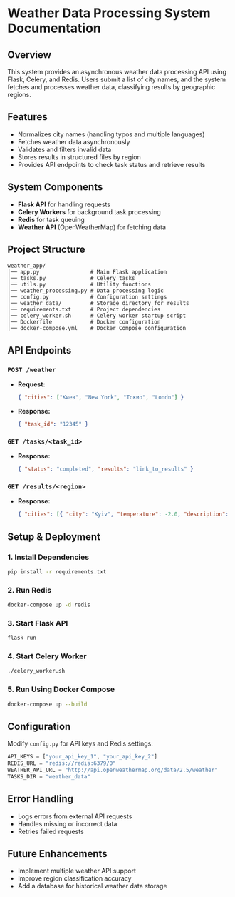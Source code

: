 # Weather Data Processing System Documentation

## Overview
This system provides an asynchronous weather data processing API using Flask, Celery, and Redis. Users submit a list of city names, and the system fetches and processes weather data, classifying results by geographic regions.

## Features
- Normalizes city names (handling typos and multiple languages)
- Fetches weather data asynchronously
- Validates and filters invalid data
- Stores results in structured files by region
- Provides API endpoints to check task status and retrieve results

## System Components
- **Flask API** for handling requests
- **Celery Workers** for background task processing
- **Redis** for task queuing
- **Weather API** (OpenWeatherMap) for fetching data

## Project Structure
```
weather_app/
│── app.py                # Main Flask application
│── tasks.py              # Celery tasks
│── utils.py              # Utility functions
│── weather_processing.py # Data processing logic
│── config.py             # Configuration settings
│── weather_data/         # Storage directory for results
│── requirements.txt      # Project dependencies
│── celery_worker.sh      # Celery worker startup script
│── Dockerfile            # Docker configuration
│── docker-compose.yml    # Docker Compose configuration
```

## API Endpoints
### `POST /weather`
- **Request:**
  ```json
  { "cities": ["Киев", "New York", "Токио", "Londn"] }
  ```
- **Response:**
  ```json
  { "task_id": "12345" }
  ```

### `GET /tasks/<task_id>`
- **Response:**
  ```json
  { "status": "completed", "results": "link_to_results" }
  ```

### `GET /results/<region>`
- **Response:**
  ```json
  { "cities": [{ "city": "Kyiv", "temperature": -2.0, "description": "snow" }] }
  ```

## Setup & Deployment
### 1. Install Dependencies
```sh
pip install -r requirements.txt
```

### 2. Run Redis
```sh
docker-compose up -d redis
```

### 3. Start Flask API
```sh
flask run
```

### 4. Start Celery Worker
```sh
./celery_worker.sh
```

### 5. Run Using Docker Compose
```sh
docker-compose up --build
```

## Configuration
Modify `config.py` for API keys and Redis settings:
```python
API_KEYS = ["your_api_key_1", "your_api_key_2"]
REDIS_URL = "redis://redis:6379/0"
WEATHER_API_URL = "http://api.openweathermap.org/data/2.5/weather"
TASKS_DIR = "weather_data"
```

## Error Handling
- Logs errors from external API requests
- Handles missing or incorrect data
- Retries failed requests

## Future Enhancements
- Implement multiple weather API support
- Improve region classification accuracy
- Add a database for historical weather data storage


